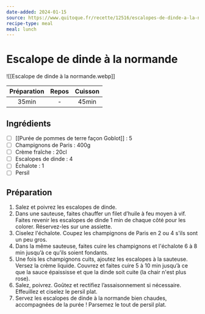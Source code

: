 ```yaml
---
date-added: 2024-01-15
source: https://www.quitoque.fr/recette/12516/escalopes-de-dinde-a-la-normande
recipe-type: meal
meal: lunch
---
```


# Escalope de dinde à la normande

![[Escalope de dinde à la normande.webp]]

| Préparation | Repos | Cuisson |
|:-----------:|:-----:|:-------:|
|    35min    |   -   |  45min  |

## Ingrédients

- [ ] [[Purée de pommes de terre façon Goblot]] : 5
- [ ] Champignons de Paris : 400g
- [ ] Crème fraîche : 20cl
- [ ] Escalopes de dinde : 4
- [ ] Échalote : 1
- [ ] Persil

## Préparation

1. Salez et poivrez les escalopes de dinde.
2. Dans une sauteuse, faites chauffer un filet d’huile à feu moyen à vif. Faites revenir les escalopes de dinde 1 min de chaque côté pour les colorer. Réservez-les sur une assiette.
3. Ciselez l'échalote. Coupez les champignons de Paris en 2 ou 4 s'ils sont un peu gros.
4. Dans la même sauteuse, faites cuire les champignons et l'échalote 6 à 8 min jusqu’à ce qu’ils soient fondants.
5. Une fois les champignons cuits, ajoutez les escalopes à la sauteuse. Versez la crème liquide. Couvrez et faites cuire 5 à 10 min jusqu’à ce que la sauce épaississe et que la dinde soit cuite (la chair n'est plus rose).
6. Salez, poivrez. Goûtez et rectifiez l’assaisonnement si nécessaire. Effeuillez et ciselez le persil plat.
7. Servez les escalopes de dinde à la normande bien chaudes, accompagnées de la purée ! Parsemez le tout de persil plat.
